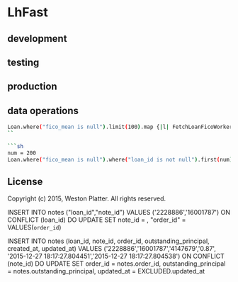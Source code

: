 LhFast
======

## development

## testing

## production

## data operations

```sh
Loan.where("fico_mean is null").limit(100).map {|l| FetchLoanFicoWorker.perform_async(l.loan_id) }
``

```sh
num = 200
Loan.where("fico_mean is null").where("loan_id is not null").first(num).map{|l| FetchLoanFicoWorker.perform_async(l.loan_id) }
```

## License
Copyright (c) 2015, Weston Platter. All rights reserved.




INSERT INTO notes ("loan_id","note_id") VALUES ('2228886','16001787') ON CONFLICT (loan_id) DO UPDATE SET note_id = , "order_id" = VALUES(`order_id`)



INSERT INTO notes (loan_id, note_id, order_id, outstanding_principal, created_at, updated_at) VALUES ('2228886','16001787','4147679','0.87', '2015-12-27 18:17:27.804451','2015-12-27 18:17:27.804538') ON CONFLICT (note_id) DO UPDATE SET order_id = notes.order_id, outstanding_principal = notes.outstanding_principal, updated_at = EXCLUDED.updated_at
